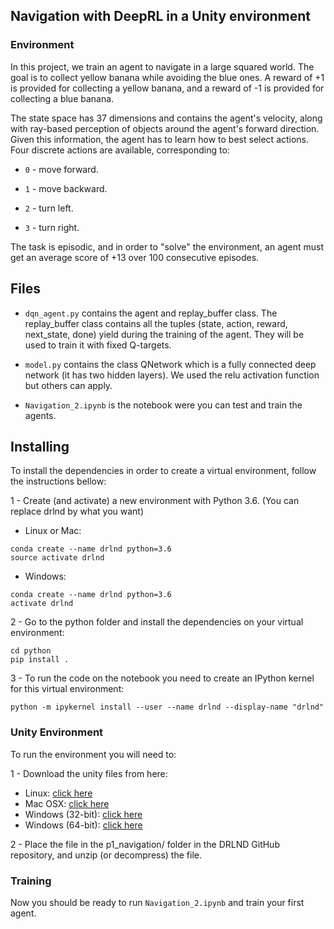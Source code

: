 ## Navigation with DeepRL in a Unity environment

### Environment

In this project, we train an agent to navigate in a large squared world. The goal is to collect yellow banana while avoiding the blue ones. A reward of +1 is provided for collecting a yellow banana, and a reward of -1 is provided for collecting a blue banana.

The state space has 37 dimensions and contains the agent's velocity, along with ray-based perception of objects around the agent's forward direction. Given this information, the agent has to learn how to best select actions. Four discrete actions are available, corresponding to:

- `0` - move forward.

- `1` - move backward.

- `2` - turn left.

- `3` - turn right.

The task is episodic, and in order to "solve" the environment, an agent must get an average score of +13 over 100 consecutive episodes.

## Files

- `dqn_agent.py` contains the agent and replay_buffer class.
The replay_buffer class contains all the tuples (state, action, reward, next_state, done) yield during the training of the agent. They will be used to train it with fixed Q-targets.

- `model.py` contains the class QNetwork which is a fully connected deep network (it has two hidden layers). We used the relu activation function but others can apply.

- `Navigation_2.ipynb` is the notebook were you can test and train the agents.

## Installing
 
To install the dependencies in order to create a virtual environment, follow the instructions bellow:

1 - Create (and activate) a new environment with Python 3.6.
(You can replace drlnd by what you want)

- Linux or Mac:
```
conda create --name drlnd python=3.6 
source activate drlnd
```
- Windows:
```
conda create --name drlnd python=3.6 
activate drlnd
```

2 - Go to the python folder and install the dependencies on your virtual environment:

```
cd python
pip install .
```

3 - To run the code on the notebook you need to create an IPython kernel for this virtual environment:

```
python -m ipykernel install --user --name drlnd --display-name "drlnd"
```
 
 ### Unity Environment
 
To run the environment you will need to:

1 - Download the unity files from here:

- Linux: [click here](https://s3-us-west-1.amazonaws.com/udacity-drlnd/P1/Banana/Banana_Linux.zip)
- Mac OSX: [click here](https://s3-us-west-1.amazonaws.com/udacity-drlnd/P1/Banana/Banana.app.zip)
- Windows (32-bit): [click here](https://s3-us-west-1.amazonaws.com/udacity-drlnd/P1/Banana/Banana_Windows_x86.zip)
- Windows (64-bit): [click here](https://s3-us-west-1.amazonaws.com/udacity-drlnd/P1/Banana/Banana_Windows_x86_64.zip)

2 - Place the file in the p1_navigation/ folder in the DRLND GitHub repository, and unzip (or decompress) the file.

### Training

Now you should be ready to run `Navigation_2.ipynb` and train your first agent.
